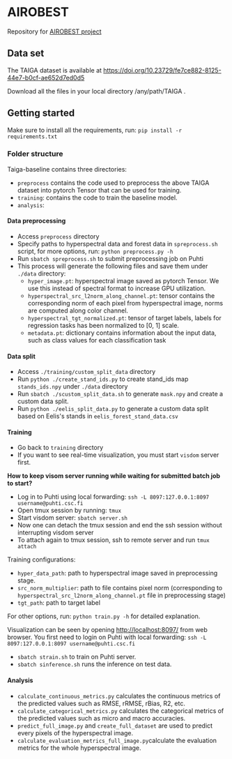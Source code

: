 # AIROBEST
Repository for [AIROBEST project](https://sensillence.github.io/AIROBEST/)

## Data set
The TAIGA dataset is available at https://doi.org/10.23729/fe7ce882-8125-44e7-b0cf-ae652d7ed0d5

Download all the files in your local directory /any/path/TAIGA .

## Getting started
Make sure to install all the requirements, run: `pip install -r requirements.txt`

### Folder structure
Taiga-baseline contains three directories:
- `preprocess` contains the code used to preprocess the above TAIGA dataset into pytorch Tensor that can be used for training. 
- `training`: contains the code to train the baseline model.
- `analysis`:

#### Data preprocessing
- Access `preprocess` directory
- Specify paths to hyperspectral data and forest data in `spreprocess.sh` script, for more options, run: `python preprocess.py -h`
- Run `sbatch spreprocess.sh` to submit preprocessing job on Puhti
- This process will generate the following files and save them under `./data` directory:
    * `hyper_image.pt`: hyperspectral image saved as pytorch Tensor. We use this instead of spectral format to increase GPU utilization.
    * `hyperspectral_src_l2norm_along_channel.pt`: tensor contains the corresponding norm of each pixel from hyperspectral image, norms are computed along color channel.
    * `hyperspectral_tgt_normalized.pt`: tensor of target labels, labels for regression tasks has been normalized to [0, 1] scale.
    * `metadata.pt`: dictionary contains information about the input data, such as class values for each classification task

#### Data split
- Access `./training/custom_split_data` directory
- Run `python ./create_stand_ids.py` to create stand_ids map `stands_ids.npy` under `./data` directory
- Run `sbatch ./scustom_split_data.sh` to generate `mask.npy` and create a custom data split.
- Run `python ./eelis_split_data.py` to generate a custom data split based on Eelis's stands in `eelis_forest_stand_data.csv`

#### Training
- Go back to `training` directory
- If you want to see real-time visualization, you must start `visdom` server first.

**How to keep visom server running while waiting for submitted batch job to start?**
- Log in to Puhti using local forwarding: `ssh -L 8097:127.0.0.1:8097 username@puhti.csc.fi`
- Open tmux session by running: `tmux`
- Start visdom server: `sbatch server.sh`
- Now one can detach the tmux session and end the ssh session without interrupting visdom server
- To attach again to tmux session, ssh to remote server and run `tmux attach`

Training configurations:
- `hyper_data_path`: path to hyperspectral image saved in preprocessing stage.
- `src_norm_multiplier`: path to file contains pixel norm (corresponding to `hyperspectral_src_l2norm_along_channel.pt` file in preprocessing stage)
- `tgt_path`: path to target label

For other options, run: `python train.py -h` for detailed explanation.

Visualization can be seen by opening [http://localhost:8097/](http://localhost:8097/) from web browser. You first need to login on Puhti with local forwarding: `ssh -L 8097:127.0.0.1:8097 username@puhti.csc.fi`
- `sbatch strain.sh` to train on Puhti server.
- `sbatch sinference.sh` runs the inference on test data. 


#### Analysis
- `calculate_continuous_metrics.py` calculates the continuous metrics of the predicted values such as RMSE, rRMSE, rBias, R2, etc.
- `calculate_categorical_metrics.py` calculates the categorical metrics of the predicted values such as micro and macro accuracies.
- `predict_full_image.py` and `create_full_dataset` are used to predict every pixels of the hyperspectral image.
- `calculate_evaluation_metrics_full_image.py`calculate the evaluation metrics for the whole hyperspectral image.